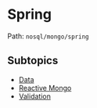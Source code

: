 # Spring

Path: `nosql/mongo/spring`

## Subtopics
- [Data](./data/README.md)
- [Reactive Mongo](./reactive_mongo/README.md)
- [Validation](./validation/README.md)

